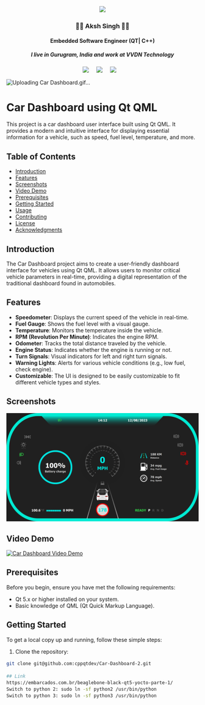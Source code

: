 
<p align='center'>
  <a href="https://www.linkedin.com/in/aksh-singh-0808bb220/"><img src="https://avatars.githubusercontent.com/u/108173159?s=400&u=7aa6f3cded4e1eceabae2f86c27aeeb3931538b4&v=4" /></a>
</p>

<h3 align='center'>
  👩‍💻 Aksh Singh 👩‍💻
</h3>

<h4 align='center'>
  Embedded Software Engineer (QT| C++)
</h4>

<h5 align='center'>
  I live in Gurugram, India and work at <b>VVDN Technology</b> 
</h5>


<p align='center'>
  <a href="https://twitter.com/divyadesh_777"><img src="https://img.shields.io/badge/twitter-%231DA1F2.svg?&style=for-the-badge&logo=twitter&logoColor=white" /></a>&nbsp;&nbsp;&nbsp;&nbsp;
  <a href="https://www.linkedin.com/in/aksh-singh-0808bb220/"><img src="https://img.shields.io/badge/linkedin-%230077B5.svg?&style=for-the-badge&logo=linkedin&logoColor=white" /></a>&nbsp;&nbsp;&nbsp;&nbsp;
  <a href="mailto:akshworkamil@gmail.com?subject= Hi Aksh Singh"><img src="https://img.shields.io/badge/gmail-%23D14836.svg?&style=for-the-badge&logo=gmail&logoColor=white" /></a>&nbsp;&nbsp;&nbsp;&nbsp;

</p>

![Uploading Car Dashboard.gif…](https://github.com/cppqtdev/Car-Dashboard-2/blob/main/screenshots/Car%20Dashboard.gif)


# Car Dashboard using Qt QML

This project is a car dashboard user interface built using Qt QML. It provides a modern and intuitive interface for displaying essential information for a vehicle, such as speed, fuel level, temperature, and more.

## Table of Contents

- [Introduction](#introduction)
- [Features](#features)
- [Screenshots](#screenshots)
- [Video Demo](#video-demo)
- [Prerequisites](#prerequisites)
- [Getting Started](#getting-started)
- [Usage](#usage)
- [Contributing](#contributing)
- [License](#license)
- [Acknowledgments](#acknowledgments)

## Introduction

The Car Dashboard project aims to create a user-friendly dashboard interface for vehicles using Qt QML. It allows users to monitor critical vehicle parameters in real-time, providing a digital representation of the traditional dashboard found in automobiles.

## Features

- **Speedometer**: Displays the current speed of the vehicle in real-time.
- **Fuel Gauge**: Shows the fuel level with a visual gauge.
- **Temperature**: Monitors the temperature inside the vehicle.
- **RPM (Revolution Per Minute)**: Indicates the engine RPM.
- **Odometer**: Tracks the total distance traveled by the vehicle.
- **Engine Status**: Indicates whether the engine is running or not.
- **Turn Signals**: Visual indicators for left and right turn signals.
- **Warning Lights**: Alerts for various vehicle conditions (e.g., low fuel, check engine).
- **Customizable**: The UI is designed to be easily customizable to fit different vehicle types and styles.

## Screenshots

![Car Dashboard Screenshot](https://github.com/cppqtdev/Car-Dashboard-2/blob/main/screenshots/Screenshot%202023-08-12%20141221.png)

## Video Demo

[![Car Dashboard Video Demo](https://img.youtube.com/vi/Bf660-_w5zU/0.jpg)](https://www.youtube.com/watch?v=Bf660-_w5zU)

## Prerequisites

Before you begin, ensure you have met the following requirements:

- Qt 5.x or higher installed on your system.
- Basic knowledge of QML (Qt Quick Markup Language).

## Getting Started

To get a local copy up and running, follow these simple steps:

1. Clone the repository:

```bash
git clone git@github.com:cppqtdev/Car-Dashboard-2.git

## Link
https://embarcados.com.br/beaglebone-black-qt5-yocto-parte-1/
Switch to python 2: sudo ln -sf python2 /usr/bin/python
Switch to python 3: sudo ln -sf python3 /usr/bin/python
